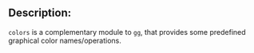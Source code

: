 ## Description:

`colors` is a complementary module to `gg`, that provides some predefined graphical color names/operations.
